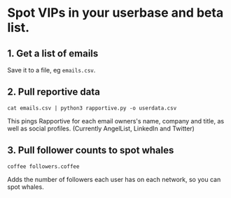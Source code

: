 Spot VIPs in your userbase and beta list. 
=========================================

## 1. Get a list of emails

Save it to a file, eg `emails.csv`.

## 2. Pull reportive data 

`cat emails.csv | python3 rapportive.py -o userdata.csv`

This pings Rapportive for each email owners's name, company and title, as well as social profiles. (Currently AngelList, LinkedIn and Twitter)

## 3. Pull follower counts to spot whales

`coffee followers.coffee`

Adds the number of followers each user has on each network, so you can spot whales. 
